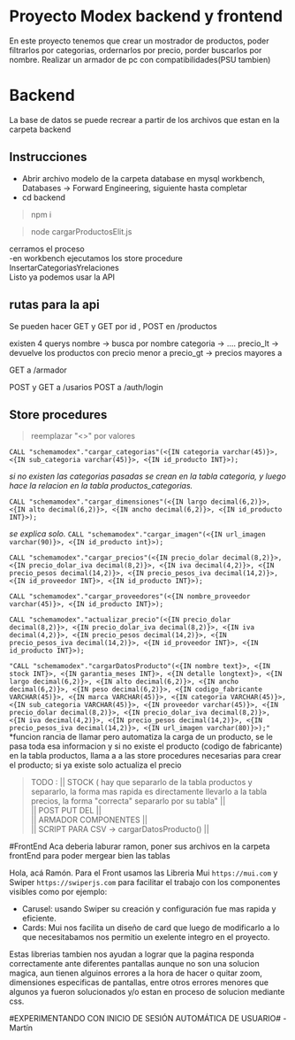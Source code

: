 # Proyecto Modex backend y frontend
En este proyecto tenemos que crear un mostrador de productos, poder filtrarlos por categorias, ordernarlos por precio, porder buscarlos por nombre. Realizar un armador de pc con compatibilidades(PSU tambien)

# Backend
La base de datos se puede recrear a partir de los archivos que estan en la carpeta backend
## Instrucciones 
- Abrir archivo modelo de la carpeta database en mysql workbench, Databases  -> Forward Engineering, siguiente hasta completar   
- cd backend   
> npm i
   
> node cargarProductosElit.js

cerramos el proceso        
-en workbench ejecutamos los store procedure InsertarCategoriasYrelaciones   
Listo ya podemos usar la API   

## rutas para la api   
Se pueden hacer GET y GET por id , POST en /productos

existen 4 querys
nombre -> busca por nombre
categoria -> ....
precio_lt -> devuelve los productos con precio menor a
precio_gt -> precios mayores a

GET a /armador

POST y GET a /usarios
POST a /auth/login

## Store procedures 
> reemplazar "<>" por valores

`CALL "schemamodex"."cargar_categorias"(<{IN categoria varchar(45)}>, <{IN sub_categoria varchar(45)}>, <{IN id_producto INT}>);`
    
*si no existen las categorias pasadas se crean en la tabla categoria, y luego hace la relacion en la tabla productos_categorias.*


`CALL "schemamodex"."cargar_dimensiones"(<{IN largo decimal(6,2)}>, <{IN alto decimal(6,2)}>, <{IN ancho decimal(6,2)}>, <{IN id_producto INT}>);`

*se explica solo.*
`CALL "schemamodex"."cargar_imagen"(<{IN url_imagen varchar(90)}>, <{IN id_producto int}>);`

`CALL "schemamodex"."cargar_precios"(<{IN precio_dolar decimal(8,2)}>, <{IN precio_dolar_iva decimal(8,2)}>, <{IN iva decimal(4,2)}>, <{IN precio_pesos decimal(14,2)}>, <{IN precio_pesos_iva decimal(14,2)}>, <{IN id_proveedor INT}>, <{IN id_producto INT}>);`

`CALL "schemamodex"."cargar_proveedores"(<{IN nombre_proveedor varchar(45)}>, <{IN id_producto INT}>);`

`CALL "schemamodex"."actualizar_precio"(<{IN precio_dolar decimal(8,2)}>, <{IN precio_dolar_iva decimal(8,2)}>, <{IN iva decimal(4,2)}>, <{IN precio_pesos decimal(14,2)}>, <{IN precio_pesos_iva decimal(14,2)}>, <{IN id_proveedor INT}>, <{IN id_producto INT}>);`


`"CALL "schemamodex"."cargarDatosProducto"(<{IN nombre text}>, <{IN stock INT}>, <{IN garantia_meses INT}>,
<{IN detalle longtext}>, <{IN largo decimal(6,2)}>, <{IN alto decimal(6,2)}>, <{IN ancho decimal(6,2)}>,
<{IN peso decimal(6,2)}>, <{IN codigo_fabricante VARCHAR(45)}>, <{IN marca VARCHAR(45)}>, <{IN categoria VARCHAR(45)}>,
<{IN sub_categoria VARCHAR(45)}>, <{IN proveedor varchar(45)}>, <{IN precio_dolar decimal(8,2)}>, <{IN precio_dolar_iva decimal(8,2)}>, 
<{IN iva decimal(4,2)}>, <{IN precio_pesos decimal(14,2)}>, <{IN precio_pesos_iva decimal(14,2)}>, <{IN url_imagen varchar(80)}>);"`
*funcion rancia de llamar pero automatiza la carga de un producto, se le pasa toda esa informacion y si no existe el producto (codigo de fabricante) en la tabla productos, llama a a las store procedures necesarias para crear el producto; si ya existe solo actualiza el precio
>TODO : || STOCK ( hay que separarlo de la tabla productos y separarlo, la forma mas rapida es directamente llevarlo a la tabla precios, la forma "correcta" separarlo por su tabla" ||      
> || POST PUT DEL  ||  
>|| ARMADOR COMPONENTES ||  
> || SCRIPT PARA CSV -> cargarDatosProducto() ||


  #FrontEnd
Aca deberia laburar ramon, poner sus archivos en la carpeta frontEnd para poder mergear bien las tablas

 Hola, acá Ramón.
 Para el Front usamos las Libreria Mui `https://mui.com` y Swiper `https://swiperjs.com` para facilitar
 el trabajo con los componentes visibles como por ejemplo:
- Carusel: usando Swiper su creación y configuración fue mas rapida y eficiente.
- Cards: Mui nos facilita un diseño de card que luego de modificarlo a lo que necesitabamos
nos permitio un exelente integro en el proyecto.

 Estas librerias tambien nos ayudan a lograr que la pagina responda correctamente ante diferentes pantallas
aunque no son una solucion magica, aun tienen alguinos errores a la hora de hacer o quitar zoom,
dimensiones especificas de pantallas, entre otros errores menores que algunos ya fueron solucionados
y/o estan en proceso de solucion mediante css.

#EXPERIMENTANDO CON INICIO DE SESIÓN AUTOMÁTICA DE USUARIO# - Martín
